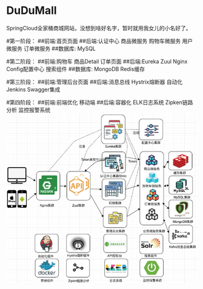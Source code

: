 # DuDuMall
SpringCloud全家桶商城网站，没想到啥好名字，暂时就用我女儿的小名好了。

#第一阶段： 
##前端:首页页面 
##后端:认证中心 商品微服务 购物车微服务 用户微服务 订单微服务 
##数据库: MySQL

#第二阶段： 
##前端:购物车 商品Detail 订单页面
##后端:Eureka Zuul Nginx Config配置中心 搜索组件
##数据库: MongoDB Redis缓存 

#第三阶段： 
##前端:管理后台页面
##后端:消息总线 Hystrix熔断器 自动化Jenkins Swagger集成 

#第四阶段： 
##前端:前端优化 移动端
##后端:容器化 ELK日志系统 Zipken链路分析 监控报警系统
![Image text](https://raw.githubusercontent.com/panjianlong13/DuDuMall/master/img/%E6%9E%B6%E6%9E%84%E5%9B%BE.png)
